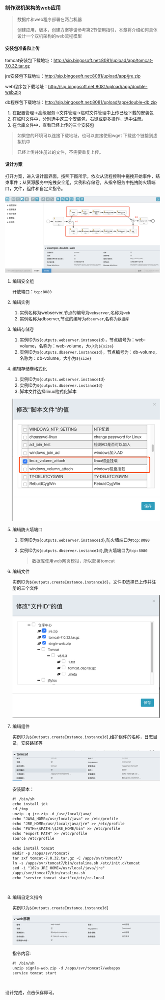 ### 制作双机架构的web应用

> 数据库和web程序部署在两台机器
>
> 创建应用，版本，创建方案等请参考第2节使用指引，本章将介绍如何具体设计一个双机架构的web流程模型

#### 安装包准备和上传

tomcat安装包下载地址：http://sip.bingosoft.net:8081/upload/app/tomcat-7.0.32.tar.gz

jre安装包下载地址：http://sip.bingosoft.net:8081/upload/app/jre.zip

web程序包下载地址：http://sip.bingosoft.net:8081/upload/app/double-web.zip

db程序包下载地址：http://sip.bingosoft.net:8081/upload/app/double-db.zip

1. 在配置管理->高级服务->文件管理->临时文件管理中上传已经下载的安装包
2. 在临时文件中，分别选中这三个安装包，右键或更多操作，选中注册。
3. 在仓库文件中，查看已经上传的三个安装包

> 如果您的环境可以连接下载地址，也可以直接使用wget 下载这个链接到虚拟机中
>
> 已经上传并注册过的文件，不需要重复上传。

#### 设计方案

打开方案，进入设计器界面，按照下图所示，依次从流程控制中拖拽开始事件，结束事件；从资源服务中拖拽安全组，实例和存储卷，从指令服务中拖拽防火墙端口，文件，组件和自定义指令。

![img](..\image\example-double-model.png)


1. 编辑安全组

   开放端口：`tcp:8080`

2. 编辑实例


   1. 实例名称为webserver,节点的编号为`webserver`,名称为`web`
   2. 实例名称为dbserver,节点的编号为`dbserver`,名称为`数据库`

3. 编辑存储卷


   1. 实例ID为`${outputs.webserver.instanceId}`，节点编号为：web-volume，名称为：web-volume，大小为`${size}`
   2. 实例ID为`${outputs.dbserver.instanceId}`，节点编号为：db-volume，名称为：db-volume，大小为`${size}`

4. 编辑存储卷格式化

   1. 实例ID为`${outputs.webserver.instanceId}`
   2. 实例ID为`${outputs.dbserver.instanceId}`
   3. 脚本文件选择linux格式化脚本

   ![img](..\image\example-volume-attach.png)

5. 编辑防火墙端口

   1. 实例ID为`${outputs.webserver.instanceId}`,防火墙端口为`tcp:8080`

   2. 实例ID为`${outputs.dbserver.instanceId}`,防火墙端口为`tcp:8080`

      > 数据库使用web网页模拟，所以部署tomcat

6. 编辑文件

   实例ID为`${outputs.createInstance.instanceId}`，文件ID选择已上传并注册的三个文件

   ![img](..\image\example-getsignlefile.png)

7. 编辑组件

   实例ID为`${outputs.createInstance.instanceId}`,维护组件的名称，日志目录，安装路径等

   ![img](..\image\example-signle-componet.png)

   安装脚本：

   ```
   #! /bin/sh
   echo install jdk
   cd /tmp
   unzip -q jre.zip -d /usr/local/java/
   echo "JAVA_HOME=/usr/local/java" >> /etc/profile
   echo "JRE_HOME=/usr/local/java/jre" >> /etc/profile
   echo "PATH=\$PATH:\$JRE_HOME/bin" >> /etc/profile
   echo "export PATH" >> /etc/profile
   source /etc/profile

   echo install tomcat
   mkdir -p /apps/svr/tomcat7
   tar zxf tomcat-7.0.32.tar.gz -C /apps/svr/tomcat7/
   ln -s /apps/svr/tomcat7/bin/catalina.sh /etc/init.d/tomcat
   sed -i "102a JRE_HOME=/usr/local/java/jre" /apps/svr/tomcat7/bin/catalina.sh
   echo "service tomcat start">>/etc/rc.local
   ```

   ​

8. 编辑自定义指令

   实例ID为`${outputs.createInstance.instanceId}`

   ![img](..\image\example-signle-web.png)

   指令内容:

   ```
   #! /bin/sh
   unzip signle-web.zip -d /apps/svr/tomcat7/webapps
   service tomcat start
   ```

   ​

设计完成，点击保存即可。




